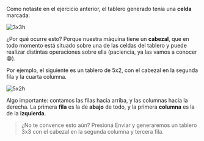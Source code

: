 Como notaste en el ejercicio anterior, el tablero generado tenía una **celda** marcada:

![3x3h](https://raw.githubusercontent.com/sagrado-corazon-alcal/mumuki-fundamentos-gobstones-guia-1-primeros-programas/master/3x3h.png)

¿Por qué ocurre esto? Porque nuestra máquina tiene un **cabezal**, que en todo momento está situado sobre una de las celdas del tablero y puede realizar distintas operaciones sobre ella (paciencia, ya las vamos a conocer :grin:).

Por ejemplo, el siguiente es un tablero de 5x2, con el cabezal en la segunda fila y la cuarta columna.

![5x2h](https://raw.githubusercontent.com/sagrado-corazon-alcal/mumuki-fundamentos-gobstones-guia-1-primeros-programas/master/5x2h.png)

Algo importante: contamos las filas hacia arriba, y las columnas hacia la derecha. La primera **fila** es la de **abajo** de todo, y la primera **columna** es la de la **izquierda**.

> ¿No te convence esto aún? Presioná Enviar y generaremos un tablero 3x3 con el cabezal en la segunda columna y tercera fila.
